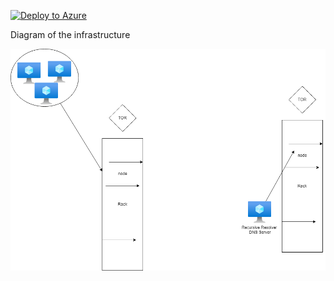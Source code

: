 [![Deploy to Azure](https://aka.ms/deploytoazurebutton)](https://portal.azure.com/#create/Microsoft.Template/uri/https%3A%2F%2Fraw.githubusercontent.com%2Fjimgodden%2FAzure_Networking_Labs%2Fmain%2FSandbox-NetworkWatcher%2Fsrc%2Fmain.json)


Diagram of the infrastructure

![Diagram of the infrastructure](diagram.drawio.png)
